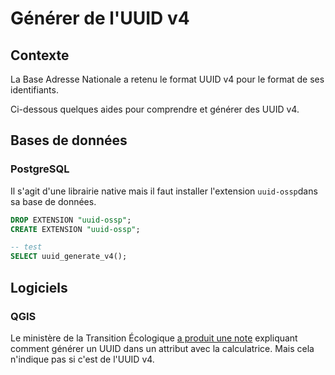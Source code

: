 # Générer de l'UUID v4

## Contexte

La Base Adresse Nationale a retenu le format UUID v4 pour le format de ses identifiants.

Ci-dessous quelques aides pour comprendre et générer des UUID v4.


## Bases de données

### PostgreSQL

Il s'agit d'une librairie native mais il faut installer l'extension `uuid-ossp`dans sa base de données.

```sql
DROP EXTENSION "uuid-ossp";
CREATE EXTENSION "uuid-ossp";

-- test
SELECT uuid_generate_v4();
```


## Logiciels

### QGIS

Le ministère de la Transition Écologique [a produit une note](https://www.google.com/url?sa=t&rct=j&q=&esrc=s&source=web&cd=&ved=2ahUKEwjFu8SXhdT_AhXfVqQEHf4KBk0QFnoECAsQAQ&url=https%3A%2F%2Fwww.occitanie.developpement-durable.gouv.fr%2FIMG%2Fpdf%2Fgenerer_uuid_via_qgis_v0.pdf&usg=AOvVaw2TSOSho9XFdo2EpLGGxENV&opi=89978449) expliquant comment générer un UUID dans un attribut avec la calculatrice. Mais cela n'indique pas si c'est de l'UUID v4.